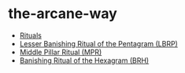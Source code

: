 # the-arcane-way

- [Rituals](https://issamlaradji.github.io/occult/rituals.html)
- [Lesser Banishing Ritual of the Pentagram (LBRP)](https://issamlaradji.github.io/occult/lbrp.html)
- [Middle Pillar Ritual (MPR)](https://issamlaradji.github.io/occult/mpr.html)
- [Banishing Ritual of the Hexagram (BRH)](https://issamlaradji.github.io/occult/brh.html)

